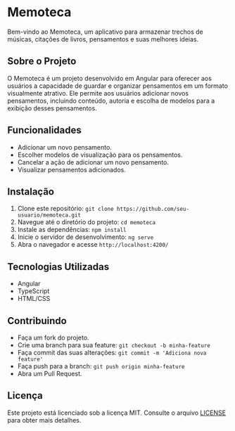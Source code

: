 # Memoteca

Bem-vindo ao Memoteca, um aplicativo para armazenar trechos de músicas, citações de livros, pensamentos e suas melhores ideias.

## Sobre o Projeto

O Memoteca é um projeto desenvolvido em Angular para oferecer aos usuários a capacidade de guardar e organizar pensamentos em um formato visualmente atrativo. Ele permite aos usuários adicionar novos pensamentos, incluindo conteúdo, autoria e escolha de modelos para a exibição desses pensamentos.

## Funcionalidades

- Adicionar um novo pensamento.
- Escolher modelos de visualização para os pensamentos.
- Cancelar a ação de adicionar um novo pensamento.
- Visualizar pensamentos adicionados.

## Instalação

1. Clone este repositório: `git clone https://github.com/seu-usuario/memoteca.git`
2. Navegue até o diretório do projeto: `cd memoteca`
3. Instale as dependências: `npm install`
4. Inicie o servidor de desenvolvimento: `ng serve`
5. Abra o navegador e acesse `http://localhost:4200/`

## Tecnologias Utilizadas

- Angular
- TypeScript
- HTML/CSS

## Contribuindo

- Faça um fork do projeto.
- Crie uma branch para sua feature: `git checkout -b minha-feature`
- Faça commit das suas alterações: `git commit -m 'Adiciona nova feature'`
- Faça push para a branch: `git push origin minha-feature`
- Abra um Pull Request.

## Licença

Este projeto está licenciado sob a licença MIT. Consulte o arquivo [LICENSE](./LICENSE) para obter mais detalhes.
